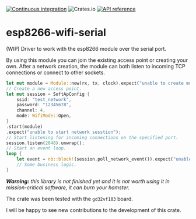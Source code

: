[![Continuous integration](https://github.com/alekseysidorov/esp8266-wifi-serial/actions/workflows/rust.yml/badge.svg)](https://github.com/alekseysidorov/esp8266-wifi-serial/actions/workflows/rust.yml)
![Crates.io](https://img.shields.io/crates/v/esp8266-wifi-serial)
[![API reference](https://docs.rs/esp8266-wifi-serial/badge.svg)](https://docs.rs/esp8266-wifi-serial/)

# esp8266-wifi-serial

(WIP) Driver to work with the esp8266 module over the serial port.

By using this module you can join the existing access point or creating your own. After a network creation, the module can both listen to incoming TCP connections or connect to other sockets.

```rust
let mut module = Module::new(rx, tx, clock).expect("unable to create module");
// Create a new access point.
let mut session = SoftApConfig {
    ssid: "test_network",
    password: "12345678",
    channel: 4,
    mode: WifiMode::Open,
}
.start(module)
.expect("unable to start network sesstion");
// Start listening for incoming connections on the specified port.
session.listen(2048).unwrap();
// Start an event loop.
loop {
    let event = nb::block!(session.poll_network_event()).expect("unable to poll network event");
    // Some business logic.
}
```

***Warning:** this library is not finished yet and it is not worth using it in mission-critical software, it can burn your hamster.*

The crate was been tested with the `gd32vf103` board.

I will be happy to see new contributions to the development of this crate.
